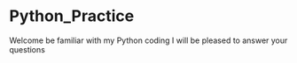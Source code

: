 # Python_Practice
Welcome be familiar with my Python coding
I will be pleased to answer your questions

